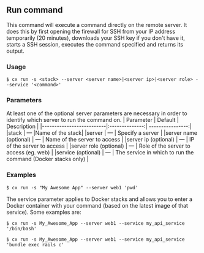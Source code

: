 ## Run command

This command will execute a command directly on the remote server. It does this by first opening the firewall for SSH from your IP address temporarily (20 minutes), downloads your SSH key if you don't have it, starts a SSH session, executes the command specified and returns its output.


### Usage

```
$ cx run -s <stack> --server <server name>|<server ip>|<server role> --service '<command>'
```




### Parameters


At least one of the optional server parameters are necessary in order to identify which server to run the command on.
|		Parameter 		   |	Default		|   Description    |
|--------------------------|:--------------:| ----------------:|
|stack 					   |		—		|Name of the stack|
|server					   |		—		| Specify a server |
|server name (optional) 	   | 	—		| Name of the server to access |
|server ip (optional)	 	   |	—	| IP of the server to access |
|server role (optional)	 	   |	—	| Role of the server to access (eg. web) |
|service (optional)	 	   |	—	| The service in which to run the command (Docker stacks only) |

### Examples

```
$ cx run -s "My Awesome App" --server web1 'pwd'
```

The service parameter applies to Docker stacks and allows you to enter a Docker container with your command (based on the latest image of that service). Some examples are:

```
$ cx run -s My_Awesome_App --server web1 --service my_api_service '/bin/bash'
```


```
$ cx run -s My_Awesome_App --server web1 --service my_api_service 'bundle exec rails c'
```

